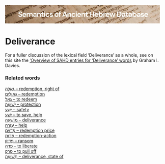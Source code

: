 <html><body><img id="banner" src="../../images/banners/banner.png" alt="banner" /></body></html>

# **Deliverance**

For a fuller discussion of the lexical field ‘Deliverance’ as a whole, see on this site the 
<a href="https://sahd-online.com/miscellaneous/overview_deliverance/">‘Overview
of SAHD entries for ‘Deliverance’ words</a> by Graham I. Davies.


### Related words
[גְּאֻלָּה – redemption, right of](../words/g2ullah.md)<br>[גְּאוּלִים – redemption](../words/g2ulim.md)<br>[גאל – to redeem](../words/g-2-l.md)<br>[יְשׁוּעָה – protection](../words/yshu3ah.md)<br>[יֵשַׁע – safety](../words/yesha3.md)<br>[ישׁע – to save, help](../words/y-sh-3.md)<br>[מוֹשָׁעָה – deliverance](../words/mosha3ah.md)<br>[עֶזְרָה – help](../words/3ezrah.md)<br>[פְּדוּיִם – redemption price](../words/pduyim.md)<br>[פְּדוּת – redemption-action](../words/pduth.md)<br>[פִּדְיוֹן – ransom](../words/pidyon.md)<br>[פדה – to liberate](../words/p-d-h.md)<br>[פרק – to pull off](../words/p-r-q.md)<br>[תְּשׁוּעָה – deliverance, state of](../words/thshu3ah.md)<br>